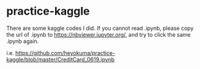 # practice-kaggle
There are some kaggle codes I did.
If you cannot read .ipynb, please copy the url of .ipynb to https://nbviewer.jupyter.org/,
and try to click the same .ipynb again.

i.e. 
https://github.com/heyokuma/practice-kaggle/blob/master/CreditCard_0619.ipynb
